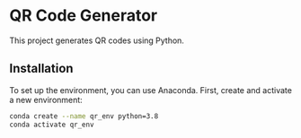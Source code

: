 # QR Code Generator

This project generates QR codes using Python. 

## Installation

To set up the environment, you can use Anaconda. First, create and activate a new environment:

```sh
conda create --name qr_env python=3.8
conda activate qr_env
